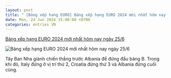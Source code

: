 ```yaml
---
layout: post
title: " [Bảng xếp hang EURO] Bảng xếp hạng EURO 2024 mới nhất hôm nay ngày 25/6"
date: Mon, 24 Jun 2024 15:00:00 +0700
categories: entries VN
---
```

[Bảng xếp hạng EURO 2024 mới nhất hôm nay ngày 25/6](https://kinhtedothi.vn/bang-xep-hang-euro-2024-moi-nhat-hom-nay-ngay-25-6.html)

![Bảng xếp hạng EURO 2024 mới nhất hôm nay ngày 25/6](https://static.kinhtedothi.vn/640x360/images/upload//2024/06/25/ferran-torres.jpeg)

Tây Ban Nha giành chiến thắng trước Albania để đứng đầu bảng B. Trong khi đó, Italy đứng ở vị trí thứ 2, Croatia đứng thứ 3 và Albania đứng cuối cùng.

